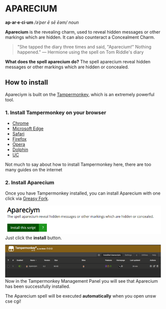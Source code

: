# APARECIUM

**ap·ar·e·ci·um**
_/əˈper ē sē ēəm/_
_noun_

**Aparecium** is the revealing charm, used to reveal hidden messages or other markings which are hidden. It can also counteract a Concealment Charm.

> "She tapped the diary three times and said, "Aparecium!" Nothing happened."
> — Hermione using the spell on Tom Riddle's diary

**What does the spell aparecium do?**
The spell aparecium reveal hidden messages or other markings which are hidden or concealed.

## How to install

Apareciym is built on the [Tampermonkey](https://www.tampermonkey.net/), which is an extremely powerful tool.

### 1. Install Tampermonkey on your browser

- [Chrome](https://www.tampermonkey.net/?ext=dhdg&browser=chrome)
- [Microsoft Edge](https://www.tampermonkey.net/?ext=dhdg&browser=edge)
- [Safari](https://www.tampermonkey.net/?ext=dhdg&browser=safari)
- [Firefox](https://www.tampermonkey.net/?ext=dhdg&browser=firefox)
- [Opera](https://www.tampermonkey.net/?ext=dhdg&browser=opera)
- [Dolphin](https://www.tampermonkey.net/?ext=dhdg&browser=dolphin)
- [UC](https://www.tampermonkey.net/?ext=dhdg&browser=ucweb)

Not much to say about how to install Tampermonkey here, there are too many guides on the internet

### 2. Install Aparecium

Once you have Tampermonkey installed, you can install Aparecium with one click via [Greasy Fork](https://greasyfork.org/scripts/444104).

![](./docs/greasyfork.png)
Just click the **install** button.

![](./docs/tampermonkey.png)
Now in the Tampermonkey Management Panel you will see that Aparecium has been successfully installed.

The Aparecium spell will be executed **automatically** when you open unsw cse cgi!
